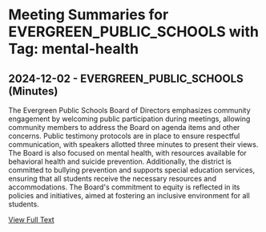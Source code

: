 # Meeting Summaries for EVERGREEN_PUBLIC_SCHOOLS with Tag: mental-health

## 2024-12-02 - EVERGREEN_PUBLIC_SCHOOLS (Minutes)

The Evergreen Public Schools Board of Directors emphasizes community engagement by welcoming public participation during meetings, allowing community members to address the Board on agenda items and other concerns. Public testimony protocols are in place to ensure respectful communication, with speakers allotted three minutes to present their views. The Board is also focused on mental health, with resources available for behavioral health and suicide prevention. Additionally, the district is committed to bullying prevention and supports special education services, ensuring that all students receive the necessary resources and accommodations. The Board's commitment to equity is reflected in its policies and initiatives, aimed at fostering an inclusive environment for all students.

[View Full Text](https://raw.githubusercontent.com/VoronoiPerspectives/WashingtonStateSchoolBoardExplorer/refs/heads/main/data/countries/usa/states/wa/counties/clark/school_boards/evergreen_public_schools/2024/processed/2024-12-02-minutes.txt)

